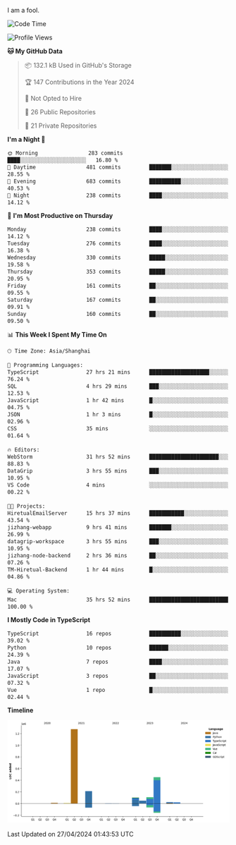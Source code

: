 I am a fool.

<!--START_SECTION:waka-->
![Code Time](http://img.shields.io/badge/Code%20Time-1%2C389%20hrs%2017%20mins-blue)

![Profile Views](http://img.shields.io/badge/Profile%20Views-0-blue)

**🐱 My GitHub Data** 

> 📦 132.1 kB Used in GitHub's Storage 
 > 
> 🏆 147 Contributions in the Year 2024
 > 
> 🚫 Not Opted to Hire
 > 
> 📜 26 Public Repositories 
 > 
> 🔑 21 Private Repositories 
 > 
**I'm a Night 🦉** 

```text
🌞 Morning                283 commits         ████░░░░░░░░░░░░░░░░░░░░░   16.80 % 
🌆 Daytime                481 commits         ███████░░░░░░░░░░░░░░░░░░   28.55 % 
🌃 Evening                683 commits         ██████████░░░░░░░░░░░░░░░   40.53 % 
🌙 Night                  238 commits         ████░░░░░░░░░░░░░░░░░░░░░   14.12 % 
```
📅 **I'm Most Productive on Thursday** 

```text
Monday                   238 commits         ████░░░░░░░░░░░░░░░░░░░░░   14.12 % 
Tuesday                  276 commits         ████░░░░░░░░░░░░░░░░░░░░░   16.38 % 
Wednesday                330 commits         █████░░░░░░░░░░░░░░░░░░░░   19.58 % 
Thursday                 353 commits         █████░░░░░░░░░░░░░░░░░░░░   20.95 % 
Friday                   161 commits         ██░░░░░░░░░░░░░░░░░░░░░░░   09.55 % 
Saturday                 167 commits         ██░░░░░░░░░░░░░░░░░░░░░░░   09.91 % 
Sunday                   160 commits         ██░░░░░░░░░░░░░░░░░░░░░░░   09.50 % 
```


📊 **This Week I Spent My Time On** 

```text
🕑︎ Time Zone: Asia/Shanghai

💬 Programming Languages: 
TypeScript               27 hrs 21 mins      ███████████████████░░░░░░   76.24 % 
SQL                      4 hrs 29 mins       ███░░░░░░░░░░░░░░░░░░░░░░   12.53 % 
JavaScript               1 hr 42 mins        █░░░░░░░░░░░░░░░░░░░░░░░░   04.75 % 
JSON                     1 hr 3 mins         █░░░░░░░░░░░░░░░░░░░░░░░░   02.96 % 
CSS                      35 mins             ░░░░░░░░░░░░░░░░░░░░░░░░░   01.64 % 

🔥 Editors: 
WebStorm                 31 hrs 52 mins      ██████████████████████░░░   88.83 % 
DataGrip                 3 hrs 55 mins       ███░░░░░░░░░░░░░░░░░░░░░░   10.95 % 
VS Code                  4 mins              ░░░░░░░░░░░░░░░░░░░░░░░░░   00.22 % 

🐱‍💻 Projects: 
HiretualEmailServer      15 hrs 37 mins      ███████████░░░░░░░░░░░░░░   43.54 % 
jizhang-webapp           9 hrs 41 mins       ███████░░░░░░░░░░░░░░░░░░   26.99 % 
datagrip-workspace       3 hrs 55 mins       ███░░░░░░░░░░░░░░░░░░░░░░   10.95 % 
jizhang-node-backend     2 hrs 36 mins       ██░░░░░░░░░░░░░░░░░░░░░░░   07.26 % 
TM-Hiretual-Backend      1 hr 44 mins        █░░░░░░░░░░░░░░░░░░░░░░░░   04.86 % 

💻 Operating System: 
Mac                      35 hrs 52 mins      █████████████████████████   100.00 % 
```

**I Mostly Code in TypeScript** 

```text
TypeScript               16 repos            ██████████░░░░░░░░░░░░░░░   39.02 % 
Python                   10 repos            ██████░░░░░░░░░░░░░░░░░░░   24.39 % 
Java                     7 repos             ████░░░░░░░░░░░░░░░░░░░░░   17.07 % 
JavaScript               3 repos             ██░░░░░░░░░░░░░░░░░░░░░░░   07.32 % 
Vue                      1 repo              █░░░░░░░░░░░░░░░░░░░░░░░░   02.44 % 
```



**Timeline**

![Lines of Code chart](https://raw.githubusercontent.com/VeejaLiu/VeejaLiu/master/assets/bar_graph.png)


 Last Updated on 27/04/2024 01:43:53 UTC
<!--END_SECTION:waka-->
